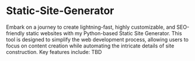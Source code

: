# Static-Site-Generator
Embark on a journey to create lightning-fast, highly customizable, and SEO-friendly static websites with my Python-based Static Site Generator. This tool is designed to simplify the web development process, allowing users to focus on content creation while automating the intricate details of site construction. Key features include: TBD
